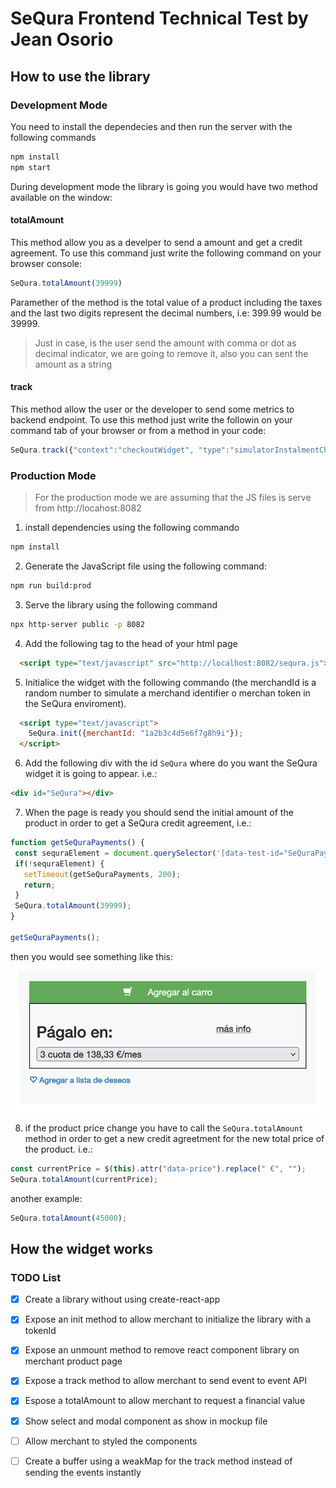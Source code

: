 # SeQura Frontend Technical Test by Jean Osorio

## How to use the library
### Development Mode

You need to install the dependecies and then run the server with the following commands

```bash
npm install
npm start
```
During development mode the library is going  you would have two method available on the window:

#### totalAmount

This method allow you as a develper to send a amount and get a credit agreement. To use this command just write the following command on your browser console:

```javascript
SeQura.totalAmount(39999)
```

Paramether of the method is the total value of a product including the taxes and the last two digits represent the decimal numbers, i.e: 399.99  would be 39999.

> Just in case, is the user send the amount with comma or dot as decimal indicator, we are going to remove it, also you can sent the amount as a string

#### track

This method allow the user or the developer to send some metrics to backend endpoint. To use this method just write the followin on your command tab of your browser or from a method in your code:

```javascript
SeQura.track({"context":"checkoutWidget", "type":"simulatorInstalmentChanged", "selectedInstalment": 12})
```

### Production Mode

> For the production mode we are assuming that the JS files is serve from http://locahost:8082

 1. install dependencies using the following commando 

```bash
npm install
``` 
 2. Generate the JavaScript file using the following command:

```bash
npm run build:prod
```
 3. Serve the library using the following command
```bash
npx http-server public -p 8082
```
4. Add the following tag to the head of your html page
```html
  <script type="text/javascript" src="http://localhost:8082/sequra.js"></script>
```
 5. Initialice the widget with the following commando (the merchandId is a random number to simulate a merchand identifier o merchan token in the SeQura enviroment). 
```html
  <script type="text/javascript">
    SeQura.init({merchantId: "1a2b3c4d5e6f7g8h9i"});
  </script>
```
 6. Add the following div with the id `SeQura` where do you want the SeQura widget it is going to appear. i.e.:
```html
<div id="SeQura"></div>
```
 7. When the page is ready you should send the initial amount of the product in order to get a SeQura credit agreement, i.e.:

```javascript
function getSeQuraPayments() {
 const sequraElement = document.querySelector('[data-test-id="SeQuraPayments"]');
 if(!sequraElement) {
   setTimeout(getSeQuraPayments, 200);
   return;
 }
 SeQura.totalAmount(39999);
}

getSeQuraPayments();
```
then you would see something like this:

![SeQura Widget](docImages/widget.png "SeQuraWidget")

8. if the product price change you have to call the `SeQura.totalAmount` method in order to get a new credit agreetment for the new total price of the product. i.e.:

```javascript
const currentPrice = $(this).attr("data-price").replace(" €", "");
SeQura.totalAmount(currentPrice);
```

another example:

```javascript
SeQura.totalAmount(45000);
```


## How the widget works



### TODO List

- [X] Create a library without using create-react-app
- [X] Expose an init method to allow merchant to initialize the library with a tokenId
- [X] Expose an unmount method to remove react component library on merchant product page
- [X] Expose a track method to allow merchant to send event to event API
- [X] Espose a totalAmount to allow merchant to request a financial value
- [X] Show select and modal component as show in mockup file
- [ ] Allow merchant to styled the components
- [ ] Create a buffer using a weakMap for the track method instead of sending the events instantly


